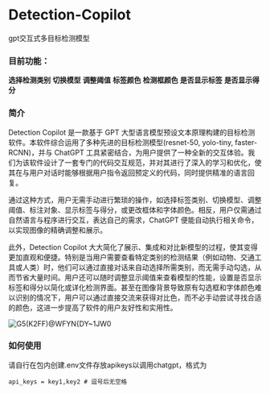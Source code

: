 # Detection-Copilot
gpt交互式多目标检测模型

### 目前功能：
**选择检测类别**
**切换模型**
**调整阈值**
**标签颜色**
**检测框颜色**
**是否显示标签**
**是否显示得分**

### 简介
Detection Copilot 是一款基于 GPT 大型语言模型预设文本原理构建的目标检测软件。本软件综合运用了多种先进的目标检测模型(resnet-50, yolo-tiny, faster-RCNN)，并与 ChatGPT 工具紧密结合，为用户提供了一种全新的交互体验。我们为该软件设计了一套专门的代码交互规范，并对其进行了深入的学习和优化，使其在与用户对话时能够根据用户指令返回预定义的代码，同时提供精准的语言回复。

通过这种方式，用户无需手动进行繁琐的操作，如选择标签类别、切换模型、调整阈值、标注对象、显示标签与得分，或更改框体和字体颜色。相反，用户仅需通过自然语言与程序进行交互，表达自己的需求，ChatGPT 便能自动执行相关命令，以实现图像的精确调整和展示。

此外，Detection Copilot 大大简化了展示、集成和对比新模型的过程，使其变得更加直观和便捷。特别是当用户需要查看特定类别的检测结果（例如动物、交通工具或人类）时，他们可以通过直接对话来自动选择所需类别，而无需手动勾选，从而节省大量时间。用户还可以随时调整显示阈值来查看模型的性能，设置是否显示标签和得分以简化或详化检测界面。甚至在图像背景导致原有勾选框和字体颜色难以识别的情况下，用户可以通过直接交流来获得对比色，而不必手动尝试寻找合适的颜色，这进一步提高了软件的用户友好性和实用性。

![G5(K2F$F$)@WFYN{DY~1JW0](https://github.com/rhouselyn/Detection-Copilot/assets/125283997/8fd54a25-5aa6-4f29-824f-9090b7c2bd88)

### 如何使用
请自行在包内创建.env文件存放apikeys以调用chatgpt，格式为
```
api_keys = key1,key2 # 逗号后无空格
```
